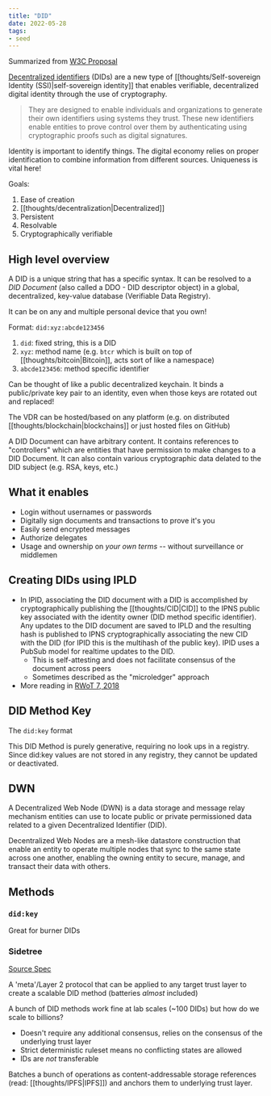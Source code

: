 ```yaml
---
title: "DID"
date: 2022-05-28
tags:
- seed
---
```


Summarized from [W3C Proposal](https://www.w3.org/TR/did-core)

[Decentralized identifiers](https://www.w3.org/TR/did-core/#dfn-decentralized-identifiers) (DIDs) are a new type of [[thoughts/Self-sovereign Identity (SSI)|self-sovereign identity]] that enables verifiable, decentralized digital identity through the use of cryptography.

> They are designed to enable individuals and organizations to generate their own identifiers using systems they trust. These new identifiers enable entities to prove control over them by authenticating using cryptographic proofs such as digital signatures.

Identity is important to identify things. The digital economy relies on proper identification to combine information from different sources. Uniqueness is vital here!

Goals:
1. Ease of creation
2. [[thoughts/decentralization|Decentralized]]
3. Persistent
4. Resolvable
5. Cryptographically verifiable

## High level overview
A DID is a unique string that has a specific syntax. It can be resolved to a *DID Document* (also called a DDO - DID descriptor object) in a global, decentralized, key-value database (Verifiable Data Registry).

It can be on any and multiple personal device that you own!

Format: `did:xyz:abcde123456`
1. `did`: fixed string, this is a DID
2. `xyz`: method name (e.g. `btcr` which is built on top of [[thoughts/bitcoin|Bitcoin]], acts sort of like a namespace)
3. `abcde123456`: method specific identifier

Can be thought of like a public decentralized keychain. It binds a public/private key pair to an identity, even when those keys are rotated out and replaced!

The VDR can be hosted/based on any platform (e.g. on distributed [[thoughts/blockchain|blockchains]] or just hosted files on GitHub)

A DID Document can have arbitrary content. It contains references to "controllers" which are entities that have permission to make changes to a DID Document. It can also contain various cryptographic data delated to the DID subject (e.g. RSA, keys, etc.)

## What it enables
- Login without usernames or passwords
- Digitally sign documents and transactions to prove it's you
- Easily send encrypted messages
- Authorize delegates
- Usage and ownership on *your own terms* -- without surveillance or middlemen

## Creating DIDs using IPLD
- In IPID, associating the DID document with a DID is accomplished by cryptographically publishing the [[thoughts/CID|CID]] to the IPNS public key associated with the identity owner (DID method specific identifier). Any updates to the DID document are saved to IPLD and the resulting hash is published to IPNS cryptographically associating the new CID with the DID (for IPID this is the multihash of the public key). IPID uses a PubSub model for realtime updates to the DID.
	- This is self-attesting and does not facilitate consensus of the document across peers
	- Sometimes described as the "microledger" approach
- More reading in [RWoT 7, 2018](https://github.com/WebOfTrustInfo/rwot7-toronto/blob/master/final-documents/ipld-did.md)

## DID Method Key
The `did:key` format

This DID Method is purely generative, requiring no look ups in a registry. Since did:key values are not stored in any registry, they cannot be updated or deactivated.

## DWN
A Decentralized Web Node (DWN) is a data storage and message relay mechanism entities can use to locate public or private permissioned data related to a given Decentralized Identifier (DID).

Decentralized Web Nodes are a mesh-like datastore construction that enable an entity to operate multiple nodes that sync to the same state across one another, enabling the owning entity to secure, manage, and transact their data with others.

## Methods
### `did:key`
Great for burner DIDs

### Sidetree
[Source Spec](https://identity.foundation/sidetree/spec)

A 'meta'/Layer 2 protocol that can be applied to any target trust layer to create a scalable DID method (batteries *almost* included)

A bunch of DID methods work fine at lab scales (~100 DIDs) but how do we scale to billions?

- Doesn't require any additional consensus, relies on the consensus of the underlying trust layer
- Strict deterministic ruleset means no conflicting states are allowed
- IDs are *not* transferable

Batches a bunch of operations as content-addressable storage references (read: [[thoughts/IPFS|IPFS]]) and anchors them to underlying trust layer.